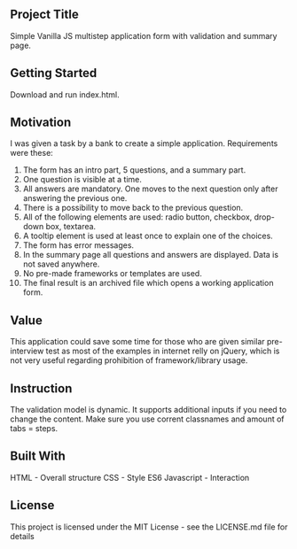## Project Title

Simple Vanilla JS multistep application form with validation and summary page.

## Getting Started

Download and run index.html. 

## Motivation

I was given a task by a bank to create a simple application. Requirements were these:

1. The form has an intro part, 5 questions, and a summary part.
2. One question is visible at a time.
3. All answers are mandatory. One moves to the next question only after answering the
previous one.
4. There is a possibility to move back to the previous question.
5. All of the following elements are used: radio button, checkbox, drop-down box, textarea.
6. A tooltip element is used at least once to explain one of the choices.
7. The form has error messages.
8. In the summary page all questions and answers are displayed. Data is not saved
anywhere.
9. No pre-made frameworks or templates are used.
10. The final result is an archived file which opens a working application form.

## Value

This application could save some time for those who are given similar pre-interview test as most of the examples in internet relly on jQuery, which is not very useful regarding prohibition of framework/library usage.

## Instruction

The validation model is dynamic. It supports additional inputs if you need to change the content. Make sure you use corrent classnames and amount of tabs = steps.

## Built With

HTML - Overall structure
CSS - Style
ES6 Javascript - Interaction

## License

This project is licensed under the MIT License - see the LICENSE.md file for details